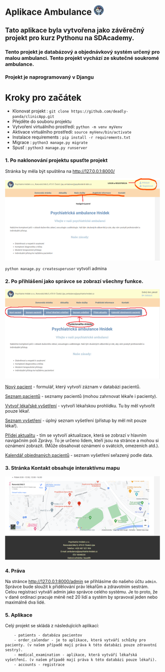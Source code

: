 # Aplikace Ambulance ![Cover image](static/images/psychiatry.png)

## Tato aplikace byla vytvořena jako závěrečný projekt pro kurz Pythonu na SDAcademy.

### Tento projekt je databázový a objednávkový systém určený pro malou ambulanci. Tento projekt vychází ze skutečné soukromé ambulance. 

### Projekt je naprogramovaný v Djangu

# Kroky pro začátek
- Klonovat projekt : ``` git clone https://github.com/deadly-panda/clinicApp.git ```
- Přejděte do souboru projektu
- Vytvoření virtuálního prostředí: ``` python -m venv myVenv ```
- Aktivace virtuálního prostředí: ``` source myVenv/bin/activate ```
- Instalace requirements : ``` pip install -r requirements.txt ```
- Migrace : ``` python3 manage.py migrate ```
- Spusť : ``` python3 manage.py runserver ```

### 1. Po naklonování projektu spusťte projekt 

Stránka by měla být spuštěna na http://127.0.0.1:8000/

![Cover image](static/images/domovska_stranka.png)

`python manage.py createsuperuser` vytvoří admina

### 2. Po přihlášení jako správce se zobrazí všechny funkce.

![Cover image](static/images/funkcionalita.png)

<u>Nový pacient</u> - formulář, který vytvoří záznam v databázi pacientů.

<u>Seznam pacientů</u> - seznamy pacientů (mohou zahrnovat lékaře i pacienty).

<u>Vytvoř lékařské vyšetření</u> - vytvoří lékařskou prohlídku. Tu by měl vytvořit pouze lékař.

<u>Seznam vyšetření</u> - úplný seznam vyšetření (přístup by měl mít pouze lékař).

<u>Přidej aktualitu</u> - tím se vytvoří aktualizace, která se zobrazí v hlavním navigačním poli Zprávy. To je určeno lidem, kteří jsou na stránce a mohou si oznámení zobrazit. (Může obsahovat oznámení o svátcích, omezeních atd.).

<u>Kalendář objednaných pacientů</u> - seznam vyšetření seřazený podle data.

### 3. Stránka Kontakt obsahuje interaktívnu mapu

![Cover image](static/images/poloha.png)

### 4. Práva 

Na stránce http://127.0.0.1:8000/admin se přihlásíme do našeho účtu `admin`. Správce bude sloužit k přidělování práv lékařům a zdravotním sestrám. 
Celou registraci vytváří admin jako správce celého systému. Je to proto, že v dané ordinaci pracuje méně než 20 lidí a systém by spravoval jeden nebo maximálně dva lidé.

### 5. Aplikace 

Celý projekt se skládá z následujících aplikací: 

        - patients - databáza pacientov
        - order_calendar - je to aplikace, která vytváří schůzky pro pacienty. (v našem případě mají práva k této databázi pouze zdravotní sestry).
        - medical_examination - aplikace, která vytváří lékařská vyšetření. (v našem případě mají práva k této databázi pouze lékaři).
        - accounts - registrace